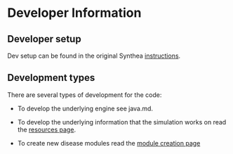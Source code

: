 # Developer Information

## Developer setup
Dev setup can be found in the original Synthea [instructions](https://github.com/synthetichealth/synthea/wiki/Developer-Setup-and-Running).

## Development types
There are several types of development for the code:

- To develop the underlying engine see java.md.

- To develop the underlying information that the simulation works on read the [resources page](resources.md).

- To create new disease modules read the [module creation page](modules.md)